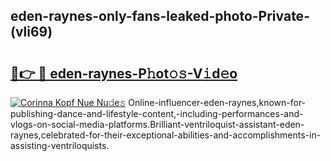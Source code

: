## eden-raynes-only-fans​-leaked-photo​-Private-(vli69)


# <h2><a href="https://mediaupload.pro?title=eden-raynes&ref=git">🔗👉 🔴 eden-raynes-P𝚑ot𝚘𝚜-V𝚒d𝚎o</a></h2>

[![Corinna Kopf Nue Nu𝚍e𝚜](https://i.imgur.com/0qMVB7G.gif)](https://mediaupload.pro?title=eden-raynes&ref=git)
Online-influencer-eden-raynes,known-for-publishing-dance-and-lifestyle-content,-including-performances-and-vlogs-on-social-media-platforms.Brilliant-ventriloquist-assistant-eden-raynes,celebrated-for-their-exceptional-abilities-and-accomplishments-in-assisting-ventriloquists.  
